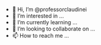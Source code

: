 - 👋 Hi, I’m @professorclaudinei
- 👀 I’m interested in ...
- 🌱 I’m currently learning ...
- 💞️ I’m looking to collaborate on ...
- 📫 How to reach me ...

<!---
professorclaudinei/professorclaudinei is a ✨ special ✨ repository because its `README.md` (this file) appears on your GitHub profile.
You can click the Preview link to take a look at your changes.
--->
